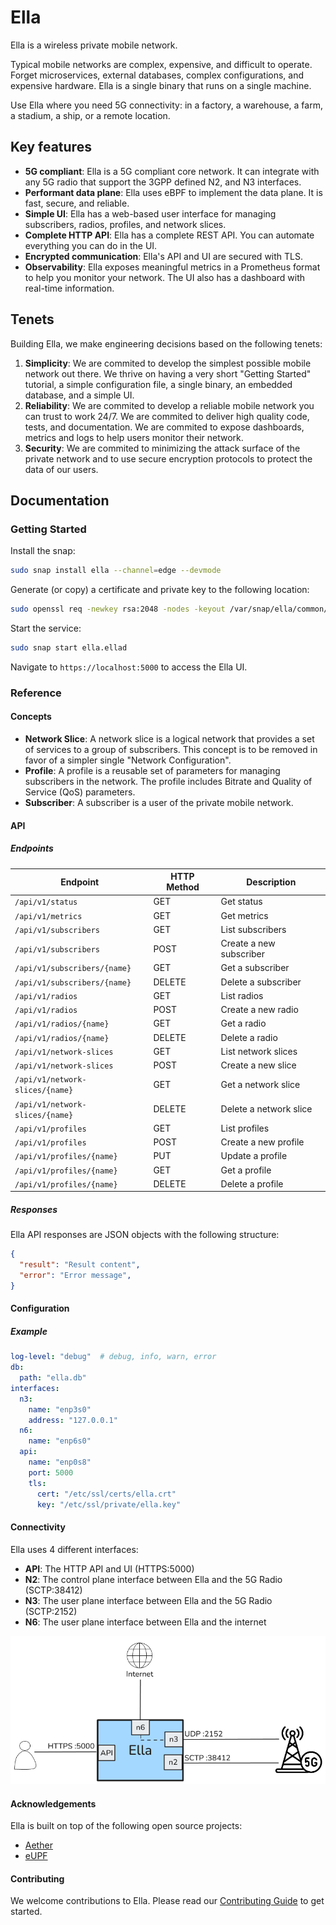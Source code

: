 # Ella

Ella is a wireless private mobile network.

Typical mobile networks are complex, expensive, and difficult to operate. Forget microservices, external databases, complex configurations, and expensive hardware. Ella is a single binary that runs on a single machine.

Use Ella where you need 5G connectivity: in a factory, a warehouse, a farm, a stadium, a ship, or a remote location.

## Key features

* **5G compliant**: Ella is a 5G compliant core network. It can integrate with any 5G radio that support the 3GPP defined N2, and N3 interfaces.
* **Performant data plane**: Ella uses eBPF to implement the data plane. It is fast, secure, and reliable.
* **Simple UI**: Ella has a web-based user interface for managing subscribers, radios, profiles, and network slices.
* **Complete HTTP API**: Ella has a complete REST API. You can automate everything you can do in the UI.
* **Encrypted communication**: Ella's API and UI are secured with TLS.
* **Observability**: Ella exposes meaningful metrics in a Prometheus format to help you monitor your network. The UI also has a dashboard with real-time information.

## Tenets

Building Ella, we make engineering decisions based on the following tenets:
1. **Simplicity**: We are commited to develop the simplest possible mobile network out there. We thrive on having a very short "Getting Started" tutorial, a simple configuration file, a single binary, an embedded database, and a simple UI.
2. **Reliability**: We are commited to develop a reliable mobile network you can trust to work 24/7. We are commited to deliver high quality code, tests, and documentation. We are commited to expose dashboards, metrics and logs to help users monitor their network.
3. **Security**: We are commited to minimizing the attack surface of the private network and to use secure encryption protocols to protect the data of our users.

## Documentation

### Getting Started

Install the snap:

```bash
sudo snap install ella --channel=edge --devmode
```

Generate (or copy) a certificate and private key to the following location:
```bash
sudo openssl req -newkey rsa:2048 -nodes -keyout /var/snap/ella/common/key.pem -x509 -days 1 -out /var/snap/ella/common/cert.pem -subj "/CN=example.com"
```

Start the service:
```bash
sudo snap start ella.ellad
```

Navigate to `https://localhost:5000` to access the Ella UI.

### Reference

#### Concepts

- **Network Slice**: A network slice is a logical network that provides a set of services to a group of subscribers. This concept is to be removed
in favor of a simpler single "Network Configuration".
- **Profile**: A profile is a reusable set of parameters for managing subscribers in the network. The profile includes Bitrate and Quality of Service (QoS) parameters.
- **Subscriber**: A subscriber is a user of the private mobile network.

#### API

##### Endpoints

| Endpoint                        | HTTP Method | Description             |
| ------------------------------- | ----------- | ----------------------- |
| `/api/v1/status`                | GET         | Get status              |
| `/api/v1/metrics`               | GET         | Get metrics             |
| `/api/v1/subscribers`           | GET         | List subscribers        |
| `/api/v1/subscribers`           | POST        | Create a new subscriber |
| `/api/v1/subscribers/{name}`    | GET         | Get a subscriber        |
| `/api/v1/subscribers/{name}`    | DELETE      | Delete a subscriber     |
| `/api/v1/radios`                | GET         | List radios             |
| `/api/v1/radios`                | POST        | Create a new radio      |
| `/api/v1/radios/{name}`         | GET         | Get a radio             |
| `/api/v1/radios/{name}`         | DELETE      | Delete a radio          |
| `/api/v1/network-slices`        | GET         | List network slices     |
| `/api/v1/network-slices`        | POST        | Create a new slice      |
| `/api/v1/network-slices/{name}` | GET         | Get a network slice     |
| `/api/v1/network-slices/{name}` | DELETE      | Delete a network slice  |
| `/api/v1/profiles`              | GET         | List profiles           |
| `/api/v1/profiles`              | POST        | Create a new profile    |
| `/api/v1/profiles/{name}`       | PUT         | Update a profile        |
| `/api/v1/profiles/{name}`       | GET         | Get a profile           |
| `/api/v1/profiles/{name}`       | DELETE      | Delete a profile        |

##### Responses

Ella API responses are JSON objects with the following structure:

```json
{
  "result": "Result content",
  "error": "Error message",
}
```

#### Configuration

##### Example

```yaml
log-level: "debug"  # debug, info, warn, error
db:
  path: "ella.db"
interfaces: 
  n3: 
    name: "enp3s0"
    address: "127.0.0.1"
  n6:
    name: "enp6s0"
  api:
    name: "enp0s8"
    port: 5000
    tls:
      cert: "/etc/ssl/certs/ella.crt"
      key: "/etc/ssl/private/ella.key"
```

#### Connectivity

Ella uses 4 different interfaces:

- **API**: The HTTP API and UI (HTTPS:5000)
- **N2**: The control plane interface between Ella and the 5G Radio (SCTP:38412)
- **N3**: The user plane interface between Ella and the 5G Radio (SCTP:2152)
- **N6**: The user plane interface between Ella and the internet

![Connectivity](connectivity.png)

#### Acknowledgements

Ella is built on top of the following open source projects:
- [Aether](https://aetherproject.org/)
- [eUPF](https://github.com/edgecomllc/eupf)

#### Contributing

We welcome contributions to Ella. Please read our [Contributing Guide](CONTRIBUTING.md) to get started.
